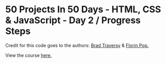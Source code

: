 # 50 Projects In 50 Days - HTML, CSS & JavaScript - Day 2 / Progress Steps

Credit for this code goes to the authors: [Brad Traversy](https://www.udemy.com/user/brad-traversy/) & [Florin Pop.](https://www.udemy.com/user/popflorin/)

View the course [here.](https://www.udemy.com/course/50-projects-50-days/)
